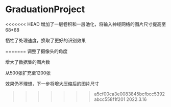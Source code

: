 # GraduationProject
<<<<<<< HEAD
增加了一层卷积和一层池化，将输入神经网络的图片尺寸提高至68*68

牺牲了处理速度，换取了更好的识别效果


=======
调整了摄像头的角度 

增大了数据集的图片数

从500张扩充至1200张

效果仍不理想，下一步将增大压缩后的图片尺寸

>>>>>>> a5cf00ca3e0083845bcfbcc5392abcc558f1f201
2022.3.16
